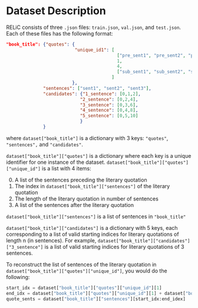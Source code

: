 # Dataset Description

RELiC consists of three `.json` files: `train.json`, `val.json`, and `test.json`. Each of these files has the following format:

```json
"book_title": {"quotes": {
                          "unique_id1": [
                                          ["pre_sent1", "pre_sent2", "pre_sent3", "pre_sent4"],
                                          1,
                                          4,
                                          ["sub_sent1", "sub_sent2", "sub_sent3", "sub_sent4"]
                                        ]
                         },
              "sentences": ["sent1", "sent2", "sent3"],
              "candidates": {"1_sentence": [0,1,2],
                            "2_sentence": [0,2,4],
                            "3_sentence": [0,3,6],
                            "4_sentence": [0,4,8],
                            "5_sentence": [0,5,10]
                            }
              }

```
where `dataset["book_title"]` is a dictionary with 3 keys: `"quotes"`, `"sentences",` and `"candidates"`.

`dataset["book_title"]["quotes"]` is a dictionary where each key is a unique identifier for one instance of the dataset. `dataset["book_title"]["quotes"]["unique_id"]` is a list with 4 items:

0. A list of the sentences preceding the literary quotation
1. The index in `dataset["book_title"]["sentences"]` of the literary quotation
2. The length of the literary quotation in number of sentences
3. A list of the sentences after the literary quotation

`dataset["book_title"]["sentences"]` is a list of sentences in `"book_title"`

`dataset["book_title"]["candidates"]` is a dictionary with 5 keys, each corresponding to a list of valid starting indices for literary quotations of length n (in sentences). For example, `dataset["book_title"]["candidates"]["3_sentence"]` is a list of valid starting indices for literary quotations of 3 sentences.

To reconstruct the list of sentences of the literary quotation in `dataset["book_title"]["quotes"]["unique_id"]`, you would do the following:
``` python
start_idx = dataset["book_title"]["quotes"]["unique_id"][1]
end_idx = dataset["book_title"]["quotes"]["unique_id"][1] + dataset["book_title"]["quotes"]["unique_id"][2]
quote_sents = dataset["book_title"]["sentences"][start_idx:end_idex]
```
